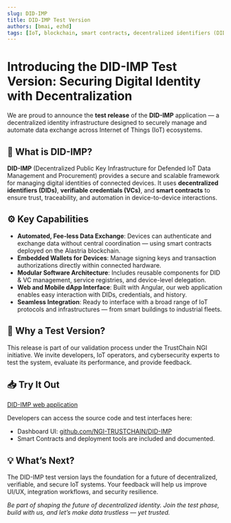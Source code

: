 ```yaml
---
slug: DID-IMP
title: DID-IMP Test Version
authors: [bmai, ezhd]
tags: [IoT, blockchain, smart contracts, decentralized identifiers (DID), verification certificates (VC), data security, device management]
---
```


# Introducing the DID-IMP Test Version: Securing Digital Identity with Decentralization

We are proud to announce the **test release** of the **DID-IMP** application — a decentralized identity infrastructure designed to securely manage and automate data exchange across Internet of Things (IoT) ecosystems.

## 🔐 What is DID-IMP?

**DID-IMP** (Decentralized Public Key Infrastructure for Defended IoT Data Management and Procurement) provides a secure and scalable framework for managing digital identities of connected devices. It uses **decentralized identifiers (DIDs)**, **verifiable credentials (VCs)**, and **smart contracts** to ensure trust, traceability, and automation in device-to-device interactions.

## ⚙️ Key Capabilities

- **Automated, Fee-less Data Exchange**: Devices can authenticate and exchange data without central coordination — using smart contracts deployed on the Alastria blockchain.
- **Embedded Wallets for Devices**: Manage signing keys and transaction authorizations directly within connected hardware.
- **Modular Software Architecture**: Includes reusable components for DID & VC management, service registries, and device-level delegation.
- **Web and Mobile dApp Interface**: Built with Angular, our web application enables easy interaction with DIDs, credentials, and history.
- **Seamless Integration**: Ready to interface with a broad range of IoT protocols and infrastructures — from smart buildings to industrial fleets.

## 🎯 Why a Test Version?

This release is part of our validation process under the TrustChain NGI initiative. We invite developers, IoT operators, and cybersecurity experts to test the system, evaluate its performance, and provide feedback.

## 📥 Try It Out

[DID-IMP web application](https://did-imp.werenode.io)

Developers can access the source code and test interfaces here:
- Dashboard UI: [github.com/NGI-TRUSTCHAIN/DID-IMP](https://github.com/NGI-TRUSTCHAIN/DID-IMP)
- Smart Contracts and deployment tools are included and documented.

## 💡 What’s Next?

The DID-IMP test version lays the foundation for a future of decentralized, verifiable, and secure IoT systems. Your feedback will help us improve UI/UX, integration workflows, and security resilience.

*Be part of shaping the future of decentralized identity. Join the test phase, build with us, and let’s make data trustless — yet trusted.*

